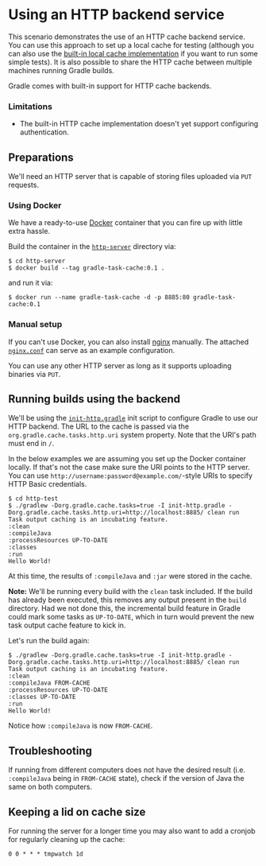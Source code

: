 # Using an HTTP backend service

This scenario demonstrates the use of an HTTP cache backend service. You can use this approach to set up a local cache for testing (although you can also use the [built-in local cache implementation](../01-simple-local-caching) if you want to run some simple tests). It is also possible to share the HTTP cache between multiple machines running Gradle builds.

Gradle comes with built-in support for HTTP cache backends.

### Limitations

* The built-in HTTP cache implementation doesn't yet support configuring authentication.

## Preparations

We'll need an HTTP server that is capable of storing files uploaded via `PUT` requests.

### Using Docker

We have a ready-to-use [Docker](https://www.docker.com) container that you can fire up with little extra hassle.

Build the container in the [`http-server`](http-server) directory via:

	$ cd http-server
    $ docker build --tag gradle-task-cache:0.1 .

and run it via:

	$ docker run --name gradle-task-cache -d -p 8885:80 gradle-task-cache:0.1

### Manual setup

If you can't use Docker, you can also install [nginx](https://www.nginx.com) manually. The attached [`nginx.conf`](http-server/nginx.conf) can serve as an example configuration.

You can use any other HTTP server as long as it supports uploading binaries via `PUT`.

## Running builds using the backend

We'll be using the [`init-http.gradle`](http-test/init-http.gradle) init script to configure Gradle to use our HTTP backend. The URL to the cache is passed via the `org.gradle.cache.tasks.http.uri` system property. Note that the URI's path must end in `/`.

In the below examples we are assuming you set up the Docker container locally. If that's not the case make sure the URI points to the HTTP server. You can use `http://username:password@example.com/`-style URIs to specify HTTP Basic credentials.

```text
$ cd http-test
$ ./gradlew -Dorg.gradle.cache.tasks=true -I init-http.gradle -Dorg.gradle.cache.tasks.http.uri=http://localhost:8885/ clean run
Task output caching is an incubating feature.
:clean
:compileJava
:processResources UP-TO-DATE
:classes
:run
Hello World!
```

At this time, the results of `:compileJava` and `:jar` were stored in the cache.

**Note:** We'll be running every build with the `clean` task included. If the build has already been executed, this removes any output present in the `build` directory. Had we not done this, the incremental build feature in Gradle could mark some tasks as `UP-TO-DATE`, which in turn would prevent the new task output cache feature to kick in.

Let's run the build again:

```text
$ ./gradlew -Dorg.gradle.cache.tasks=true -I init-http.gradle -Dorg.gradle.cache.tasks.http.uri=http://localhost:8885/ clean run
Task output caching is an incubating feature.
:clean
:compileJava FROM-CACHE
:processResources UP-TO-DATE
:classes UP-TO-DATE
:run
Hello World!
```

Notice how `:compileJava` is now `FROM-CACHE`.


## Troubleshooting

If running from different computers does not have the desired result (i.e. `:compileJava` being in `FROM-CACHE` state), check if the version of Java the same on both computers.

## Keeping a lid on cache size

For running the server for a longer time you may also want to add a cronjob for regularly cleaning up the cache:

```text
0 0 * * * tmpwatch 1d
```
